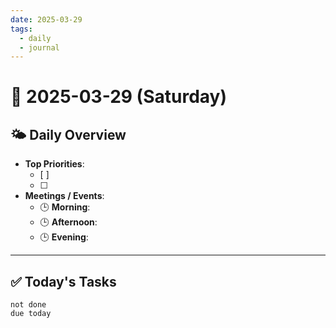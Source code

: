 ```yaml
---
date: 2025-03-29
tags:
  - daily
  - journal
---
```


# 📅 2025-03-29 (Saturday)  

## 🌤️ **Daily Overview**
- **Top Priorities**:
  - [ ] 
  - [ ] 
- **Meetings / Events**:
  - 🕒 **Morning**:  
  - 🕒 **Afternoon**:  
  - 🕒 **Evening**:  

---

## ✅ **Today's Tasks**
```tasks
not done
due today